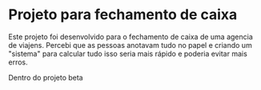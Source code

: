 <h1>Projeto para fechamento de caixa</h1>
<p>Este projeto foi desenvolvido para o fechamento de caixa de uma agencia de viajens. Percebi que as pessoas anotavam tudo no papel e criando um "sistema" para calcular tudo isso seria mais rápido e poderia evitar mais erros.</p>

Dentro do projeto beta